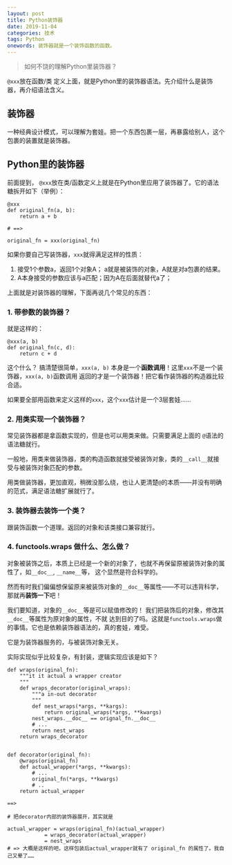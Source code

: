 ```yaml
---
layout: post
title: Python装饰器
date: 2019-11-04
categories: 技术 
tags: Python 
onewords: 装饰器就是一个装饰函数的函数。
---
```

> 如何不饶的理解Python里装饰器？

`@xxx`放在函数/类 定义上面，就是Python里的装饰器语法。先介绍什么是装饰器，再介绍语法含义。

## 装饰器

一种经典设计模式，可以理解为套娃。把一个东西包裹一层，再暴露给别人，这个包裹的装置就是装饰器。

## Python里的装饰器

前面提到， `@xxx`放在类/函数定义上就是在Python里应用了装饰器了。它的语法糖拆开如下（举例）：

    @xxx
    def original_fn(a, b):
        return a + b
    
    # ==>

    original_fn = xxx(original_fn)


如果你要自己写装饰器，`xxx`就得满足这样的性质：

1. 接受1个参数a，返回1个对象A； a就是被装饰的对象，A就是对a包裹的结果。
2. A本身接受的参数应该与a匹配；因为A在后面就替代a了；

上面就是对装饰器的理解，下面再说几个常见的东西：

### 1. 带参数的装饰器？

就是这样的：

    @xxx(a, b)
    def original_fn(c, d):
        return c + d

这个什么？ 搞清楚很简单，`xxx(a, b)` 本身是一个**函数调用**！这里`xxx`不是一个装饰器，`xxx(a, b)`函数调用
返回的才是一个装饰器！把它看作装饰器的构造器比较合适。

如果要全部用函数来定义这样的`xxx`，这个`xxx`估计是一个3层套娃…… 

### 2. 用类实现一个装饰器？

常见装饰器都是拿函数实现的，但是也可以用类来做。只需要满足上面的 `@`语法的语法糖就行。

一般地，用类来做装饰器，类的构造函数就接受被装饰对象，类的`__call__`就接受与被装饰对象匹配的参数。

用类做装饰器，更加直观，稍微没那么绕，也让人更清楚`@`的本质——并没有明确的范式，满足语法糖扩展就行了。

### 3. 装饰器去装饰一个类？

跟装饰函数一个道理。返回的对象和该类接口兼容就行。

### 4. functools.wraps 做什么、怎么做？

对象被装饰之后，本质上已经是一个新的对象了，也就不再保留原被装饰对象的属性了，如`__doc__`, `__name__`等，
这个显然是符合科学的。

然而有时我们偏偏想保留原来被装饰对象的`__doc__`等属性——不可以违背科学，那就再**装饰一下**吧！

我们要知道，对象的`__doc__`等是可以赋值修改的！ 我们把装饰后的对象，修改其`__doc__`等属性为原对象的属性，不就
达到目的了吗。这就是`functools.wraps`做的事情。它也是依赖装饰器语法的，真的套娃，难受。

它是为装饰器服务的，与被装饰对象无关。

实际实现似乎比较复杂，有封装，逻辑实现应该是如下？

```
def wraps(original_fn):
    """it it actual a wrapper creator
    """
    def wraps_decorator(original_wraps):
        """a in-out decorator
        """
        def nest_wraps(*args, **kargs):
            return original_wraps(*args, **kwargs)
        nest_wraps.__doc__ == orignal_fn.__doc__
        # ...
        return nest_wraps
    return wraps_decorator


def decorator(original_fn):
    @wraps(original_fn)
    def actual_wrapper(*args, **kwargs):
        # ...
        original_fn(*args, **kwargs)
        # ..
    return actual_wrapper

==>

# 把decorator内部的装饰器展开，其实就是

actual_wrapper = wraps(original_fn)(actual_wrapper)
            = wraps_decorator(actual_wrapper)
            = nest_wraps
# => 大概是这样的吧，这样包装后actual_wrapper就有了 original_fn 的属性了。我自己又晕了……
```